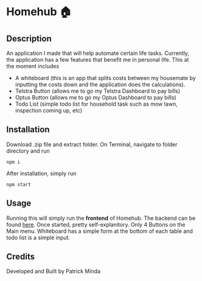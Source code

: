 # Homehub :house:
## Description
An application I made that will help automate certain life tasks.
Currently, the application has a few features that benefit me in personal life.
This at the moment includes
* A whiteboard (this is an app that splits costs between my housemate by inputting the costs down and the application does the calculations).
* Telstra Button (allows me to go my Telstra Dashboard to pay bills)
* Optus Button (allows me to go my Optus Dashboard to pay bills)
* Todo List (simple todo list for household task such as mow lawn, inspection coming up, etc)


## Installation
Download .zip file and extract folder. On Terminal, navigate to folder directory and run 
```
npm i
```
After installation, simply run 
```
npm start
```

## Usage
Running this will simply run the **frontend** of Homehub. The backend can be found [here](https://github.com/Patoreek/Homehub-backend).
Once started, pretty self-explanitory. Only 4 Buttons on the Main menu.
Whiteboard has a simple form at the bottom of each table and todo list is a simple input.

## Credits
Developed and Built by Patrick Minda
